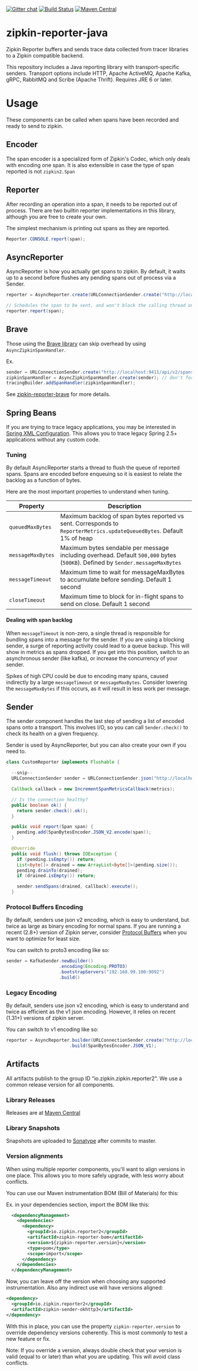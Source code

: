 [![Gitter chat](http://img.shields.io/badge/gitter-join%20chat%20%E2%86%92-brightgreen.svg)](https://gitter.im/openzipkin/zipkin)
[![Build Status](https://travis-ci.org/openzipkin/zipkin-reporter-java.svg?branch=master)](https://travis-ci.org/openzipkin/zipkin-reporter-java)
[![Maven Central](https://img.shields.io/maven-central/v/io.zipkin.reporter2/zipkin-reporter.svg)](https://search.maven.org/search?q=g:io.zipkin.reporter2%20AND%20a:zipkin-reporter)

# zipkin-reporter-java
Zipkin Reporter buffers and sends trace data collected from tracer libraries to a Zipkin compatible backend.

This repository includes a Java reporting library with transport-specific senders.
Transport options include HTTP, Apache ActiveMQ, Apache Kafka, gRPC, RabbitMQ
and Scribe (Apache Thrift). Requires JRE 6 or later.

# Usage
These components can be called when spans have been recorded and ready to send to zipkin.

## Encoder
The span encoder is a specialized form of Zipkin's Codec, which only deals with encoding one span.
It is also extensible in case the type of span reported is not `zipkin2.Span`

## Reporter
After recording an operation into a span, it needs to be reported out of process. There are two
builtin reporter implementations in this library, although you are free to create your own.

The simplest mechanism is printing out spans as they are reported.

```java
Reporter.CONSOLE.report(span);
```

## AsyncReporter
AsyncReporter is how you actually get spans to zipkin. By default, it waits up to a second
before flushes any pending spans out of process via a Sender.

```java
reporter = AsyncReporter.create(URLConnectionSender.create("http://localhost:9411/api/v2/spans"));

// Schedules the span to be sent, and won't block the calling thread on I/O
reporter.report(span);
```

## Brave
Those using the [Brave library](https://github.com/openzipkin/brave) can skip
overhead by using `AsyncZipkinSpanHandler`.

Ex.
```java
sender = URLConnectionSender.create("http://localhost:9411/api/v2/spans");
zipkinSpanHandler = AsyncZipkinSpanHandler.create(sender); // don't forget to close!
tracingBuilder.addSpanHandler(zipkinSpanHandler);
```

See [zipkin-reporter-brave](brave/README.md) for more details.

## Spring Beans
If you are trying to trace legacy applications, you may be interested in
[Spring XML Configuration](spring-beans/). This allows you to trace legacy
Spring 2.5+ applications without any custom code.

### Tuning

By default AsyncReporter starts a thread to flush the queue of reported
spans. Spans are encoded before enqueuing so it is easiest to relate the
backlog as a function of bytes.

Here are the most important properties to understand when tuning.

Property | Description
--- | ---
`queuedMaxBytes` |  Maximum backlog of span bytes reported vs sent. Corresponds to `ReporterMetrics.updateQueuedBytes`. Default 1% of heap
`messageMaxBytes` | Maximum bytes sendable per message including overhead. Default `500,000` bytes (`500KB`). Defined by `Sender.messageMaxBytes`
`messageTimeout` |  Maximum time to wait for messageMaxBytes to accumulate before sending. Default 1 second
`closeTimeout` |  Maximum time to block for in-flight spans to send on close. Default 1 second

#### Dealing with span backlog
When `messageTimeout` is non-zero, a single thread is responsible for
bundling spans into a message for the sender. If you are using a blocking
sender, a surge of reporting activity could lead to a queue backup. This
will show in metrics as spans dropped. If you get into this position,
switch to an asynchronous sender (like kafka), or increase the concurrency
of your sender.

Spikes of high CPU could be due to encoding many spans, caused indirectly
by a large `messageTimeout` or `messageMaxBytes`. Consider lowering the
`messageMaxBytes` if this occurs, as it will result in less work per
message.

## Sender
The sender component handles the last step of sending a list of encoded spans onto a transport.
This involves I/O, so you can call `Sender.check()` to check its health on a given frequency.

Sender is used by AsyncReporter, but you can also create your own if you need to.
```java
class CustomReporter implements Flushable {

  --snip--
  URLConnectionSender sender = URLConnectionSender.json("http://localhost:9411/api/v2/spans");

  Callback callback = new IncrementSpanMetricsCallback(metrics);

  // Is the connection healthy?
  public boolean ok() {
    return sender.check().ok();
  }

  public void report(Span span) {
    pending.add(SpanBytesEncoder.JSON_V2.encode(span));
  }

  @Override
  public void flush() throws IOException {
    if (pending.isEmpty()) return;
    List<byte[]> drained = new ArrayList<byte[]>(pending.size());
    pending.drainTo(drained);
    if (drained.isEmpty()) return;

    sender.sendSpans(drained, callback).execute();
  }
```


### Protocol Buffers Encoding
By default, senders use json v2 encoding, which is easy to understand, but
twice as large as binary encoding for normal spans. If you are running a
recent (2.8+) version of Zipkin server, consider [Protocol Buffers](https://developers.google.com/protocol-buffers/docs/proto3)
when you want to optimize for least size.

You can switch to proto3 encoding like so:

```java
sender = KafkaSender.newBuilder()
                    .encoding(Encoding.PROTO3)
                    .bootstrapServers("192.168.99.100:9092")
                    .build()
```

### Legacy Encoding
By default, senders use json v2 encoding, which is easy to understand and
twice as efficient as the v1 json encoding. However, it relies on recent
(1.31+) versions of zipkin server.

You can switch to v1 encoding like so:

```java
reporter = AsyncReporter.builder(URLConnectionSender.create("http://localhost:9411/api/v1/spans"))
                        .build(SpanBytesEncoder.JSON_V1);
```


## Artifacts
All artifacts publish to the group ID "io.zipkin.zipkin.reporter2". We use a common
release version for all components.

### Library Releases
Releases are at [Maven Central](http://search.maven.org/#search%7Cga%7C1%7Cg%3A%22io.zipkin.zipkin.reporter2%22)

### Library Snapshots
Snapshots are uploaded to [Sonatype](https://oss.sonatype.org/content/repositories/snapshots) after
commits to master.

### Version alignments
When using multiple reporter components, you'll want to align versions
in one place. This allows you to more safely upgrade, with less worry
about conflicts.

You can use our Maven instrumentation BOM (Bill of Materials) for this:

Ex. in your dependencies section, import the BOM like this:
```xml
  <dependencyManagement>
    <dependencies>
      <dependency>
        <groupId>io.zipkin.reporter2</groupId>
        <artifactId>zipkin-reporter-bom</artifactId>
        <version>${zipkin-reporter.version}</version>
        <type>pom</type>
        <scope>import</scope>
      </dependency>
    </dependencies>
  </dependencyManagement>
```

Now, you can leave off the version when choosing any supported
instrumentation. Also any indirect use will have versions aligned:
```xml
<dependency>
  <groupId>io.zipkin.reporter2</groupId>
  <artifactId>zipkin-sender-okhttp3</artifactId>
</dependency>
```

With this in place, you can use the property `zipkin-reporter.version` to override dependency
versions coherently. This is most commonly to test a new feature or fix.

Note: If you override a version, always double check that your version
is valid (equal to or later) than what you are updating. This will avoid
class conflicts.
